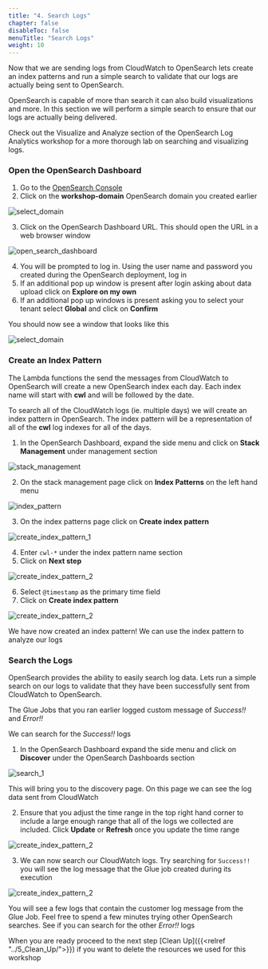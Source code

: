 ```yaml
---
title: "4. Search Logs"
chapter: false
disableToc: false
menuTitle: "Search Logs"
weight: 10
---
```


Now that we are sending logs from CloudWatch to OpenSearch lets create an index patterns and run a simple search to validate that our logs are actually being sent to OpenSearch. 

OpenSearch is capable of more than search it can also build visualizations and more. In this section we will perform a simple search to ensure that our logs are actually being delivered. 

Check out the Visualize and Analyze section of the OpenSearch Log Analytics workshop for a more thorough lab on searching and visualizing logs.

### Open the OpenSearch Dashboard

1. Go to the [OpenSearch Console](https://console.aws.amazon.com/esv3/home)
2. Click on the **workshop-domain** OpenSearch domain you created earlier

![select_domain](/images/open-search-log-analytics/IAM_1.PNG)

3. Click on the OpenSearch Dashboard URL. This should open the URL in a web browser window

![open_search_dashboard](/images/open-search-log-analytics/IAM_4.PNG)

4. You will be prompted to log in. Using the user name and password you created during the OpenSearch deployment, log in 
5. If an additional pop up window is present after login asking about data upload click on **Explore on my own**
6. If an additional pop up windows is present asking you to select your tenant select **Global** and click on **Confirm**

You should now see a window that looks like this

![select_domain](/images/open-search-log-analytics/os_1.PNG)

### Create an Index Pattern

The Lambda functions the send the messages from CloudWatch to OpenSearch will create a new OpenSearch index each day. Each index name will start with **cwl** and will be followed by the date. 

To search all of the CloudWatch logs (ie. multiple days) we will create an index pattern in OpenSearch. The index pattern will be a representation of all of the **cwl** log indexes for all of the days.

1. In the OpenSearch Dashboard, expand the side menu and click on **Stack Management** under management section

![stack_management](/images/open-search-log-analytics/va_1.PNG)

2. On the stack management page click on **Index Patterns** on the left hand menu

![index_pattern](/images/open-search-log-analytics/va_2.PNG)

3. On the index patterns page click on **Create index pattern**

![create_index_pattern_1](/images/open-search-log-analytics/va_3.PNG)

4. Enter ```cwl-*``` under the index pattern name section
5. Click on **Next step**

![create_index_pattern_2](/images/collect-log-cloud-watch/OS_1.PNG)

6. Select ```@timestamp``` as the primary time field
7. Click on **Create index pattern**

![create_index_pattern_2](/images/collect-log-cloud-watch/OS_2.PNG)

We have now created an index pattern! We can use the index pattern to analyze our logs

### Search the Logs

OpenSearch provides the ability to easily search log data. Lets run a simple search on our logs to validate that they have been successfully sent from CloudWatch to OpenSearch.

The Glue Jobs that you ran earlier logged custom message of *Success!!* and *Error!!*

We can search for the *Success!!* logs 

1. In the OpenSearch Dashboard expand the side menu and click on **Discover** under the OpenSearch Dashboards section

![search_1](/images/open-search-log-analytics/search_1.PNG)

This will bring you to the discovery page. On this page we can see the log data sent from CloudWatch

2. Ensure that you adjust the time range in the top right hand corner to include a large enough range that all of the logs we collected are included. Click **Update** or **Refresh** once you update the time range

![create_index_pattern_2](/images/collect-log-cloud-watch/OS_3.PNG)

3. We can now search our CloudWatch logs. Try searching for ```Success!!``` you will see the log message that the Glue job created during its execution 

![create_index_pattern_2](/images/collect-log-cloud-watch/OS_4.PNG)

You will see a few logs that contain the customer log message from the Glue Job. Feel free to spend a few minutes trying other OpenSearch searches. See if you can search for the other *Error!!* logs

When you are ready proceed to the next step [Clean Up]({{<relref "../5_Clean_Up/">}}) if you want to delete the resources we used for this workshop
